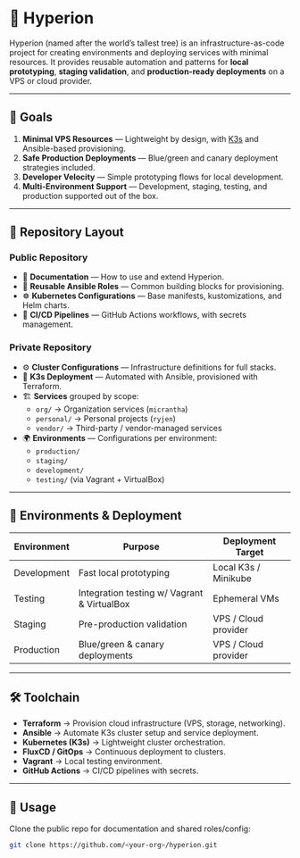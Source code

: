 # 🌲 Hyperion

Hyperion (named after the world’s tallest tree) is an infrastructure-as-code project for creating environments and deploying services with minimal resources. It provides reusable automation and patterns for **local prototyping**, **staging validation**, and **production-ready deployments** on a VPS or cloud provider.  

---

## 🚀 Goals

1. **Minimal VPS Resources** — Lightweight by design, with [K3s](https://k3s.io) and Ansible-based provisioning.  
2. **Safe Production Deployments** — Blue/green and canary deployment strategies included.  
3. **Developer Velocity** — Simple prototyping flows for local development.  
4. **Multi-Environment Support** — Development, staging, testing, and production supported out of the box.  

---

## 📂 Repository Layout

### Public Repository
- 📖 **Documentation** — How to use and extend Hyperion.  
- 🔧 **Reusable Ansible Roles** — Common building blocks for provisioning.  
- ☸️ **Kubernetes Configurations** — Base manifests, kustomizations, and Helm charts.  
- 🔑 **CI/CD Pipelines** — GitHub Actions workflows, with secrets management.  

### Private Repository
- ⚙️ **Cluster Configurations** — Infrastructure definitions for full stacks.  
- 🐧 **K3s Deployment** — Automated with Ansible, provisioned with Terraform.  
- 🏗 **Services** grouped by scope:
  - `org/` → Organization services (`micrantha`)  
  - `personal/` → Personal projects (`ryjen`)  
  - `vendor/` → Third-party / vendor-managed services  
- 🌍 **Environments** — Configurations per environment:  
  - `production/`  
  - `staging/`  
  - `development/`  
  - `testing/` (via Vagrant + VirtualBox)  

---

## 🔄 Environments & Deployment

| Environment  | Purpose                                  | Deployment Target          |
|--------------|------------------------------------------|----------------------------|
| Development  | Fast local prototyping                   | Local K3s / Minikube       |
| Testing      | Integration testing w/ Vagrant & VirtualBox | Ephemeral VMs             |
| Staging      | Pre-production validation                | VPS / Cloud provider       |
| Production   | Blue/green & canary deployments          | VPS / Cloud provider       |

---

## 🛠 Toolchain

- **Terraform** → Provision cloud infrastructure (VPS, storage, networking).  
- **Ansible** → Automate K3s cluster setup and service deployment.  
- **Kubernetes (K3s)** → Lightweight cluster orchestration.  
- **FluxCD / GitOps** → Continuous deployment to clusters.  
- **Vagrant** → Local testing environment.  
- **GitHub Actions** → CI/CD pipelines with secrets.  

---

## 📜 Usage

Clone the public repo for documentation and shared roles/config:  
```bash
git clone https://github.com/<your-org>/hyperion.git
